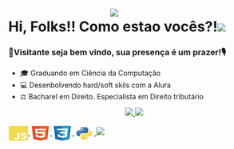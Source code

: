 <img style="margin-top: 20px;" align="right" width="300px" src="https://media2.giphy.com/media/QTfX9Ejfra3ZmNxh6B/200.webp?cid=ecf05e47gq12eiq2rzpw8i2j7uxbemwf1hnp0vz26qeh6bbz&rid=200.webp&ct=s">


#  Hi, Folks!! Como estao vocês?!<img src="https://media2.giphy.com/media/kKpEymImSTwMIWaKrK/giphy.gif?cid=ecf05e47e1oejlswmg1dlwlgamqmthwws5a90p8tuldteszi&rid=giphy.gif&ct=s" width="40px">

### 🎼Visitante seja bem vindo, sua presença é um prazer!🎙 

- :mortar_board: Graduando em Ciência da Computação
- 💻 Desenbolvendo hard/soft skils com a Alura
- ⚖️  Bacharel em Direito. Especialista em Direito tributário 

<div align="center">
  <a href="https://github.com/ThiagoLisb">
  <img height="180em" src="https://github-readme-stats.vercel.app/api?username=ThiagoLisb&show_icons=true&theme=dracula&include_all_commits=true&count_private=true"/>
  <img height="180em" src="https://github-readme-stats.vercel.app/api/top-langs/?username=ThiagoLisb&layout=compact&langs_count=7&theme=dracula"/>
</div>
</div>
<div><br>
  <img align="center" height="30" width="40" src="https://raw.githubusercontent.com/devicons/devicon/master/icons/javascript/javascript-plain.svg">
  <img align="center" height="30" width="40" src="https://raw.githubusercontent.com/devicons/devicon/master/icons/html5/html5-original.svg">
  <img align="center" height="30" width="40" src="https://raw.githubusercontent.com/devicons/devicon/master/icons/css3/css3-original.svg">
  <img align="center" height="30" width="40" src="https://raw.githubusercontent.com/devicons/devicon/master/icons/python/python-original.svg">
  <a href="www.linkedin.com/in/thiagolisb" target="_blank"><img src="https://img.shields.io/badge/-LinkedIn-%230077B5?style=for-the-badge&logo=linkedin&logoColor=white" target="_blank"></a> 





